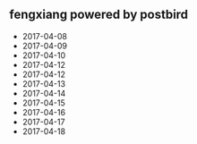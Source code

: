 ## fengxiang powered by postbird

- 2017-04-08
- 2017-04-09
- 2017-04-10
- 2017-04-12
- 2017-04-12
- 2017-04-13
- 2017-04-14
- 2017-04-15
- 2017-04-16
- 2017-04-17
- 2017-04-18
